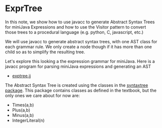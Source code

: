# ExprTree

In this note, we show how to use javacc to generate Abstract Syntax Trees for miniJava Expressions
and how to use the Visitor pattern to convert those trees to a procedural language (e.g. python, C, javascript, etc.)

We will use javacc to generate abstract syntax trees, with one AST class for each grammar rule. We only create a node though if it has
more than one child so as to simplify the resulting tree.

Let's explore this looking a the expression grammar for miniJava.
Here is a javacc program for parsing miniJava expressions and generating an AST
* [exptree.jj](../../code/ExpTree/ExpTree.jj)

The Abstract Syntax Tree is created using the classes in the [syntaxtree package](../../code/ExpTree/syntaxtree/). This package
contains classes as defined in the textbook, but the only ones we care about for now are:
* Times(a,b)
* Plus(a,b)
* Minus(a,b)
* IntegerLiteral(n)

